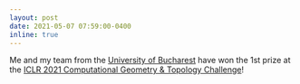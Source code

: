 ```yaml
---
layout: post
date: 2021-05-07 07:59:00-0400
inline: true
---
```


Me and my team from the <a href='https://fmi.unibuc.ro/'>University of Bucharest</a> have won the 1st prize at the <a href='https://gt-rl.github.io/2021/challenge'>ICLR 2021 Computational Geometry & Topology Challenge</a>!